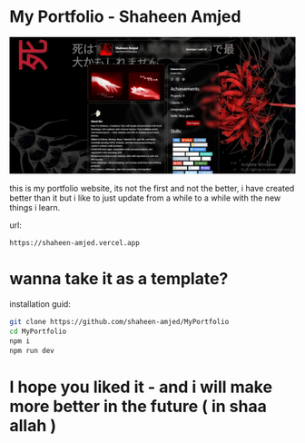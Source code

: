 # My Portfolio - Shaheen Amjed

<img src="./image.png"></img>

this is my portfolio website, its not the first and not the better, i have created better than it but i like to just update from a while to a while with the new things i learn.

url:
```url
https://shaheen-amjed.vercel.app
```

# wanna take it as a template?

 installation guid:

```bash
git clone https://github.com/shaheen-amjed/MyPortfolio
cd MyPortfolio
npm i
npm run dev
```

# I hope you liked it - and i will make more better in the future ( in shaa allah )
